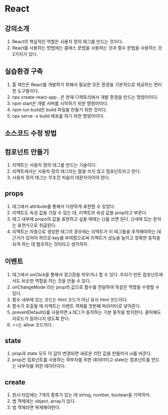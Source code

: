 # React

## 강의소개

1. React의 핵심적인 역할은 사용자 정의 태그를 만드는 것이다.
2. React를 사용하는 방법에는 클래스 문법을 사용하는 것과 함수 문법을 사용하는 것 2가지가 있다.

## 실습환경 구축

1. 툴 체인은 React를 개발하기 위해서 필요한 모든 환경을 기본적으로 제공하는 편리한 도구들이다.
2. npx create-react-app . 은 현재 디렉토리에서 개발 환경을 만드는 명령어이다.
3. npm start은 개발 서버를 시작하기 위한 명령어이다.
4. npm run build은 build 파일을 만들기 위한 것이다.
5. npx serve -s build 배포를 하기 위한 명령어이다.

## 소스코드 수정 방법

## 컴포넌트 만들기

1. 리액트는 사용자 정의 태그를 만드는 기술이다.
2. 리액트에서는 사용자 정의 태그라는 말을 쓰지 않고 컴포넌트라고 한다.
3. 사용자 정의 태그는 무조건 처음이 대문자이어야 한다.

## props

1. 태그에서 attribute를 통해서 다양하게 표현할 수 있었다.
2. 리액트도 속성 값을 가질 수 있는 데, 리액트의 속성 값을 prop라고 부른다.
3. 태그 내부에 props의 값을 표현하고 싶을 때에는 {}를 쓰면 된다. {}내에 있는 문자는 표현식으로 취급된다.
4. 리액트는 자동으로 생성한 태그의 경우에는 리액트가 이 태그들을 추적해야하는 데 근거가 있어야 하므로 key를 부여함으로써 리액트가 성능을 높이고 정확한 동작을 되게 하는 데 협조하는 것이라고 생각하자.

## 이벤트

1. 태그에서 onClick을 통해서 경고장을 띄우거나 할 수 있다. 우리가 만든 컴포넌트에서도 비슷한 역할을 하는 것을 만들 수 있다.
2. onChangeMode 라는 prop의 값으로 함수를 전달하여 똑같은 역할을 수행할 수 있다.
3. 함수 내부에 있는 코드는 html 코드가 아닌 유사 html 코드이다.
4. 함수가 호출될 때 리액트는 이벤트 객체를 첫번째 파라미터로 넣어준다.
5. preventDefault()를 사용하면 a 태그가 동작하는 기본 동작을 방지한다. 클릭해도 리로드가 일어나지 않도록 한다.
6. =>는 allow 코드이다.

## state

1. prop과 state 모두 이 값이 변경되면 새로운 리턴 값을 만들어서 ui를 바꾼다.
1. prop은 컴포넌트를 사용하는 외부자를 위한 데이터이고 state는 컴포넌트를 만드는 내부자를 위한 데이터이다.

## create

1. 원시 타입에는 7개의 종류가 있는 데 string, number, boolean을 기억하자.
2. 범 객체에는 object, array가 있다.
3. 범 객체라면 복제해야한다.
